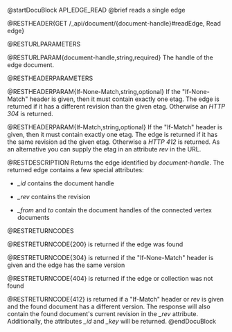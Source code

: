 
@startDocuBlock API_EDGE_READ
@brief reads a single edge

@RESTHEADER{GET /_api/document/{document-handle}#readEdge, Read edge}

@RESTURLPARAMETERS

@RESTURLPARAM{document-handle,string,required}
The handle of the edge document.

@RESTHEADERPARAMETERS

@RESTHEADERPARAM{If-None-Match,string,optional}
If the "If-None-Match" header is given, then it must contain exactly one
etag. The edge is returned if it has a different revision than the
given etag. Otherwise an *HTTP 304* is returned.

@RESTHEADERPARAM{If-Match,string,optional}
If the "If-Match" header is given, then it must contain exactly one
etag. The edge is returned if it has the same revision ad the
given etag. Otherwise a *HTTP 412* is returned. As an alternative
you can supply the etag in an attribute *rev* in the URL.

@RESTDESCRIPTION
Returns the edge identified by *document-handle*. The returned
edge contains a few special attributes:

- *_id* contains the document handle

- *_rev* contains the revision

- *_from* and *to* contain the document handles of the connected
  vertex documents

@RESTRETURNCODES

@RESTRETURNCODE{200}
is returned if the edge was found

@RESTRETURNCODE{304}
is returned if the "If-None-Match" header is given and the edge has
the same version

@RESTRETURNCODE{404}
is returned if the edge or collection was not found

@RESTRETURNCODE{412}
is returned if a "If-Match" header or *rev* is given and the found
document has a different version. The response will also contain the found
document's current revision in the *_rev* attribute. Additionally, the
attributes *_id* and *_key* will be returned.
@endDocuBlock

